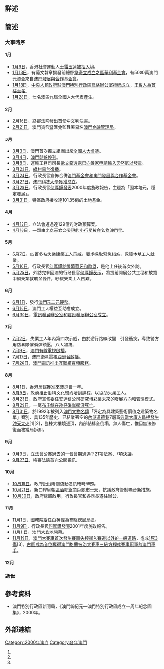## 詳述

## 簡述

### 大事時序

#### 1月

  - [1月9日](../Page/1月9日.md "wikilink")，香港社會運動人士[雷玉蓮被拒入境](https://zh.wikipedia.org/wiki/雷玉蓮 "wikilink")。
  - [1月13日](../Page/1月13日.md "wikilink")，有葡文報章揭發前總督[韋奇立成立之](../Page/韋奇立.md "wikilink")[區華利基金會](https://zh.wikipedia.org/wiki/區華利基金會 "wikilink")，有5000萬澳門元資金來自[澳門發展與合作基金會](https://zh.wikipedia.org/wiki/澳門發展與合作基金會 "wikilink")。
  - [1月18日](../Page/1月18日.md "wikilink")，[中央人民政府駐澳門特別行政區聯絡辦公室掛牌成立](../Page/中央人民政府駐澳門特別行政區聯絡辦公室.md "wikilink")，[王啟人為首任主任](https://zh.wikipedia.org/wiki/王啟人 "wikilink")。
  - [1月28日](../Page/1月28日.md "wikilink")，七名澳區九屆全國人大代表產生。

#### 2月

  - [2月16日](../Page/2月16日.md "wikilink")，終審法院發出首份中文判決書。
  - [2月21日](../Page/2月21日.md "wikilink")，澳門貨幣暨匯兌監理署易名[澳門金融管理局](../Page/澳門金融管理局.md "wikilink")。

#### 3月

  - [3月3日](../Page/3月3日.md "wikilink")，澳門首次獨立組團出席[全國人大會議](https://zh.wikipedia.org/wiki/全國人大 "wikilink")。
  - [3月4日](../Page/3月4日.md "wikilink")，[澳門時報停刊](https://zh.wikipedia.org/wiki/澳門時報 "wikilink")。
  - [3月8日](../Page/3月8日.md "wikilink")，運輸工務司司長[歐文龍透露已向國家申請輸入](../Page/歐文龍.md "wikilink")[天然氣以發電](https://zh.wikipedia.org/wiki/天然氣 "wikilink")。
  - [3月22日](../Page/3月22日.md "wikilink")，[綠村電台復播](https://zh.wikipedia.org/wiki/綠村電台 "wikilink")。
  - [3月24日](../Page/3月24日.md "wikilink")，行政長官宣佈合併[澳門基金會和](../Page/澳門基金會.md "wikilink")[澳門發展與合作基金會](https://zh.wikipedia.org/wiki/澳門發展與合作基金會 "wikilink")。
  - [3月27日](../Page/3月27日.md "wikilink")，[澳門科技大學獲准成立](../Page/澳門科技大學.md "wikilink")。
  - [3月29日](../Page/3月29日.md "wikilink")，行政長官[何厚鏵發表](../Page/何厚鏵.md "wikilink")2000年度施政報告，主題為「固本培元，穩定發展」。
  - [3月31日](../Page/3月31日.md "wikilink")，特區政府接收達101.85億的土地基金。

#### 4月

  - [4月12日](../Page/4月12日.md "wikilink")，立法會通過達129億的財政預算案。
  - [4月16日](../Page/4月16日.md "wikilink")，一顆由[北京天文台發現的小行星被命名為澳門星](https://zh.wikipedia.org/wiki/北京天文台 "wikilink")。

#### 5月

  - [5月7日](../Page/5月7日.md "wikilink")，四百多名失業建築工人示威，要求採取緊急措施，保障本地工人就業。
  - [5月16日](../Page/5月16日.md "wikilink")，行政長官[何厚鏵訪問](../Page/何厚鏵.md "wikilink")[葡萄牙和](../Page/葡萄牙.md "wikilink")[歐盟](https://zh.wikipedia.org/wiki/歐盟 "wikilink")，是他上任後首次外訪。
  - [5月25日](../Page/5月25日.md "wikilink")，外訪完畢回澳的行政長官[何厚鏵表示](../Page/何厚鏵.md "wikilink")，將提前開展公共工程和放寬申領失業救助金條件，紓緩失業工人困難。

#### 6月

  - [6月1日](../Page/6月1日.md "wikilink")，發行[澳門元二元硬幣](https://zh.wikipedia.org/wiki/澳門元 "wikilink")。
  - [6月16日](../Page/6月16日.md "wikilink")，澳門工人權益互助會成立。
  - [6月30日](../Page/6月30日.md "wikilink")，[電訊發展辦公室和](https://zh.wikipedia.org/wiki/澳門電信管理局 "wikilink")[建設發展辦公室成立](../Page/建設發展辦公室.md "wikilink")。

#### 7月

  - [7月2日](../Page/7月2日.md "wikilink")，失業工人年內第四次示威，由於遊行路線改變，引發衝突，導致警方用防暴隊催淚彈鎮壓。八人被捕。
  - [7月9日](https://zh.wikipedia.org/wiki/7月9日 "wikilink")，[澳門有線電視啟播](../Page/澳門有線電視.md "wikilink")。
  - [7月17日](https://zh.wikipedia.org/wiki/7月17日 "wikilink")，[澳門衛星電視亞洲台啟播](https://zh.wikipedia.org/wiki/澳門衛星電視 "wikilink")。
  - [7月26日](https://zh.wikipedia.org/wiki/7月26日 "wikilink")，[澳門電訊推出互聯網](../Page/澳門電訊.md "wikilink")[寬頻服務](../Page/寬頻.md "wikilink")。

#### 8月

  - [8月1日](../Page/8月1日.md "wikilink")，香港居民獲准來澳逗留一年。
  - [8月9日](../Page/8月9日.md "wikilink")，政府推出俗稱文化班的培訓課程，以協助失業工人。
  - [8月23日](../Page/8月23日.md "wikilink")，政府宣佈委任安達信公司研究博彩業未來的發展方向和管理模式。
  - [8月29日](../Page/8月29日.md "wikilink")，一尾[布氏鯨在](../Page/布氏鯨.md "wikilink")[氹仔海岸擱淺死亡](../Page/氹仔.md "wikilink")。
  - [8月31日](../Page/8月31日.md "wikilink")，於1992年被列入[澳門文物名錄](../Page/澳門文物名錄.md "wikilink")「評定為具建築藝術價值之建築物名單」類別、具135年歷史、已結業丟空的[內港道德巷](https://zh.wikipedia.org/wiki/澳門內港 "wikilink")7層高[典當大廈](https://zh.wikipedia.org/wiki/典當 "wikilink")[人昌押發生沖天大火](../Page/人昌押.md "wikilink")\[1\]\[2\]，整棟大樓燒通頂，內部結構全倒塌，無人傷亡，惟因無法修復而被當局拆卸。

#### 9月

  - [9月9日](../Page/9月9日.md "wikilink")，立法會公佈過去的一個會期通過了21項法案、7項決議。
  - [9月27日](../Page/9月27日.md "wikilink")，終審法院首次公開審訊。

#### 10月

  - [10月18日](../Page/10月18日.md "wikilink")，政府批出兩個流動通訊臨時牌照。
  - [10月21日](../Page/10月21日.md "wikilink")，新口岸[皇朝區酒吧街商戶罷市一天](https://zh.wikipedia.org/wiki/皇朝區 "wikilink")，抗議政府管制噪音新措施。
  - [10月30日](../Page/10月30日.md "wikilink")，政府總部啟用，行政長官和各司長遷往辦公。

#### 11月

  - [11月1日](../Page/11月1日.md "wikilink")，國務院委任白英偉為[警察總局局長](../Page/警察總局.md "wikilink")。
  - [11月9日](../Page/11月9日.md "wikilink")，行政長官[何厚鏵發表](../Page/何厚鏵.md "wikilink")2001年度施政報告。
  - [11月11日](../Page/11月11日.md "wikilink")，澳門大笡地開幕。
  - [11月19日](../Page/11月19日.md "wikilink")，[澳門大賽車首次發生賽車失控衝入賽道以外的一般道路](https://zh.wikipedia.org/wiki/澳門大賽車 "wikilink")，造成[1死3傷](../Page/2000年澳門大賽車衝出賽道意外.md "wikilink")\[3\]。[古圖成為首位奪得](https://zh.wikipedia.org/wiki/古圖 "wikilink")[澳門格蘭披治大賽車](../Page/澳門格蘭披治大賽車.md "wikilink")[三級方程式賽事冠軍的澳門車手](https://zh.wikipedia.org/wiki/三級方程式賽車 "wikilink")。

#### 12月

### 逝世

## 參考資料

  - 澳門特別行政區新聞局，《澳門新紀元—澳門特別行政區成立一周年紀念圖集》，2000年。

## 外部連結

[Category:2000年澳门](https://zh.wikipedia.org/wiki/Category:2000年澳门 "wikilink")
[Category:各年澳門](https://zh.wikipedia.org/wiki/Category:各年澳門 "wikilink")

1.
2.
3.